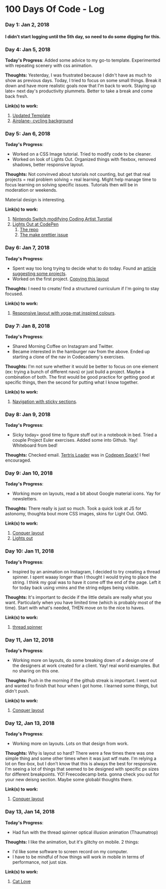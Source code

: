 # 100 Days Of Code - Log

### Day 1: Jan 2, 2018 
#### I didn't start logging until the 5th day, so need to do some digging for this. 

### Day 4: Jan 5, 2018 

**Today's Progress**: Added some advice to my go-to template. Experimented with repeating scenery with css animation. 

**Thoughts:** Yesterday, I was frustrated because I didn't have as much to show as previous days. Today, I tried to focus on some small things. Break it down and have more realistic goals now that I'm back to work. Staying up late= next day's productivity plummets. Better to take a break and come back fresh. 

**Link(s) to work:**
1. [Updated Template](https://codepen.io/charlottejoy/full/EomGRB/)
2. [Airplane- cycling background](https://codepen.io/charlottejoy/full/baoaoE/)

### Day 5: Jan 6, 2018 

**Today's Progress**: 
- Worked on a CSS Image tutorial. Tried to modify code to be cleaner.
- Worked on look of Lights Out. Organized things with flexbox, removed shadows, better responsive layout. 

**Thoughts:** Not convinved about tutorials not counting, but get that real projects = real problem solving = real learning. 
Might help manage time to focus learning on solving specific issues. Tutorials then will be in moderation or weekends. 

Material design is interesting.

**Link(s) to work:**
1. [Nintendo Switch modifying Coding Artist Turotial](https://codepen.io/charlottejoy/full/jYaLMP/)
2. [Lights Out at CodePen](https://codepen.io/charlottejoy/full/wpGQOZ/)
    1. [The repo](https://github.com/charlottejoy/Lights_out)
	2. [The make prettier issue](https://github.com/charlottejoy/Lights_out/issues/4)
	
	
### Day 6: Jan 7, 2018 

**Today's Progress**: 
- Spent way too long trying to decide what to do today. Found an [article suggesting some projects](https://medium.com/@GarrettLevine/5-projects-to-complete-when-starting-to-learn-front-end-web-development-48e8a1ce3178). 
- Worked on the first project. [Copying this layout](http://www.free-css.com/free-css-templates/page196/conquer)

**Thoughts:** I need to create/ find a structured curriculum if I'm going to stay focused. 

**Link(s) to work:**
1. [Responsive layout with yoga-mat inspired colours](https://codepen.io/charlottejoy/full/VyrNMB/).	

### Day 7: Jan 8, 2018 

**Today's Progress**: 
- Shared Morning Coffee on Instagram and Twitter.
- Became interested in the hamburger nav from the above. Ended up starting a clone of the nav in Codecademy's exercises. 

**Thoughts:** I'm not sure whether it would be better to focus on one element (ex: trying a bunch of different navs) or just build a project. Maybe a combination of both. The first would be good practice for getting good at specific things, then the second for putting what I know together. 

**Link(s) to work:**
1. [Navigation with sticky sections](https://github.com/charlottejoy/exercises/tree/master/navigation/Sticky_sections).	

### Day 8: Jan 9, 2018 

**Today's Progress**: 
- Sicky today= good time to figure stuff out in a notebook in bed. Tried a couple Project Euler exercises. Added some into Github. Yay! Whiteboard from bed!

**Thoughts:** 
Checked email. [Tertris Loader](https://codepen.io/charlottejoy/pen/aEwKMB) was in [Codepen Spark!](https://codepen.io/spark/58) I feel encouraged. 


### Day 9: Jan 10, 2018 

**Today's Progress**: 
- Working more on layouts, read a bit about Google material icons. Yay for newsletters.

**Thoughts:** 
There really is just so much. Took a quick look at JS for astonomy, thoughta bout more CSS images, skins for Light Out. OMG. 

**Link(s) to work:**
1. [Conquer layout](https://codepen.io/charlottejoy/pen/VyrNMB?editors=1100)
2. [Lights out](https://codepen.io/charlottejoy/pen/wpGQOZ)	


### Day 10: Jan 11, 2018 

**Today's Progress**: 
- Inspired by an animation on Instagram, I decided to try creating a thread spinner. I spent waaay longer than I thought I would trying to place the string. I think my goal was to have it come off the end of the page. Left it for today back using vmins and the string edges being visible.

**Thoughts:** 
It's important to decide if the little details are really what you want. Particularly when you have limited time (which is probably most of the time). Start with what's needed, THEN move on to the nice to haves. 


**Link(s) to work:**
1. [thread spinner](https://codepen.io/charlottejoy/pen/qpYOdJ?editors=1100)

### Day 11, Jan 12, 2018

**Today's Progress**: 
- Working more on layouts, do some breaking down of a design one of the designers at work created for a client. Yay! real world examples. But no sharing on this one. 

**Thoughts:** 
Push in the morning if the github streak is important. I went out and wanted to finish that hour when I got home. I learned some things, but didn't push. 

**Link(s) to work:**
1. [Conquer layout](https://codepen.io/charlottejoy/pen/VyrNMB?editors=1100)



### Day 12, Jan 13, 2018

**Today's Progress**: 
- Working more on layouts. Lots on that design from work.

**Thoughts:** 
Why is layout so hard? There were a few times there was one simple thing and some other times when it was just wtf mate. I'm relying a lot on flex-box, but I don't know that this is always the best for responsive. I'm seeing a lot of things that seemed to be designed with specific px sizes for different breakpoints. YO! Freecodecamp beta. gonna check you out for your new deisng section. Maybe some globabl thoughts there. 

**Link(s) to work:**
1. [Conquer layout](https://codepen.io/charlottejoy/pen/VyrNMB?editors=1100)


### Day 13, Jan 14, 2018

**Today's Progress**: 
- Had fun with the thread spinner optical illusion animation (Thaumatrop)

**Thoughts:** 
I like the animation, but it's glitchy on mobile. 2 things: 
- I'd like some software to screen record on my computer. 
- I have to be mindful of how things will work in mobile in terms of performance, not just size. 

**Link(s) to work:**
1. [Cat Love](https://codepen.io/charlottejoy/full/qpYOdJ/)

<!--### Day 1: June 27, Monday

**Today's Progress**: I've gone through many exercises on FreeCodeCamp.

**Thoughts** I've recently started coding, and it's a great feeling when I finally solve an algorithm challenge after a lot of attempts and hours spent.

**Link(s) to work**
1. [Find the Longest Word in a String](https://www.freecodecamp.com/challenges/find-the-longest-word-in-a-string)
2. [Title Case a Sentence](https://www.freecodecamp.com/challenges/title-case-a-sentence)-->
